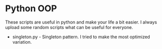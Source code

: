 # Python OOP

These scripts are useful in python and make your life a bit easier. I always upload some random scripts what can be useful for everyone.

- singleton.py - Singleton pattern. I tried to make the most optimized variation.
